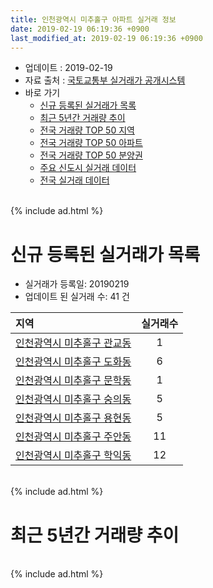 ```yaml
---
title: 인천광역시 미추홀구 아파트 실거래 정보
date: 2019-02-19 06:19:36 +0900
last_modified_at: 2019-02-19 06:19:36 +0900
---
```


* 업데이트 : 2019-02-19
* 자료 출처 : [국토교통부 실거래가 공개시스템](http://rt.molit.go.kr)
* 바로 가기
    * [신규 등록된 실거래가 목록](#신규-등록된-실거래가-목록)
    * [최근 5년간 거래량 추이](#최근-5년간-거래량-추이)
    * [전국 거래량 TOP 50 지역](https://inasie.github.io/apt-trade-info/최근-3개월-전국에서-가장-거래가-많이-발생한-지역)
    * [전국 거래량 TOP 50 아파트](https://inasie.github.io/apt-trade-info/최근-3개월-전국에서-가장-거래가-많이-발생한-아파트)
    * [전국 거래량 TOP 50 분양권](https://inasie.github.io/apt-trade-info/최근-3개월-전국에서-가장-거래가-많이-발생한-분양권)
    * [주요 신도시 실거래 데이터](https://inasie.github.io/apt-trade-info/주요-신도시)
    * [전국 실거래 데이터](https://inasie.github.io/apt-trade-info/전국)

<br>
{% include ad.html %}
<br>

# 신규 등록된 실거래가 목록
* 실거래가 등록일: 20190219
* 업데이트 된 실거래 수: 41 건


|지역|실거래수|
|:---|:---:|
|[인천광역시 미추홀구 관교동](https://inasie.github.io/apt-trade-info/인천광역시-미추홀구-관교동)|1|
|[인천광역시 미추홀구 도화동](https://inasie.github.io/apt-trade-info/인천광역시-미추홀구-도화동)|6|
|[인천광역시 미추홀구 문학동](https://inasie.github.io/apt-trade-info/인천광역시-미추홀구-문학동)|1|
|[인천광역시 미추홀구 숭의동](https://inasie.github.io/apt-trade-info/인천광역시-미추홀구-숭의동)|5|
|[인천광역시 미추홀구 용현동](https://inasie.github.io/apt-trade-info/인천광역시-미추홀구-용현동)|5|
|[인천광역시 미추홀구 주안동](https://inasie.github.io/apt-trade-info/인천광역시-미추홀구-주안동)|11|
|[인천광역시 미추홀구 학익동](https://inasie.github.io/apt-trade-info/인천광역시-미추홀구-학익동)|12|


<br>
{% include ad.html %}
<br>

# 최근 5년간 거래량 추이


<div style="width:100%;">
    <canvas id="deal_progress" height="200"></canvas>
</div>

<script>
new Chart(document.getElementById("deal_progress"), {
    type: 'line',
    data: {
        labels: ['201402','201403','201404','201405','201406','201407','201408','201409','201410','201411','201412','201501','201502','201503','201504','201505','201506','201507','201508','201509','201510','201511','201512','201601','201602','201603','201604','201605','201606','201607','201608','201609','201610','201611','201612','201701','201702','201703','201704','201705','201706','201707','201708','201709','201710','201711','201712','201801','201802','201803','201804','201805','201806','201807','201808','201809','201810','201811','201812','201901','201902'],
        datasets: [{
            label: '매매',
            pointRadius: 1,
            data: [346, 413, 318, 287, 372, 289, 422, 418, 352, 261, 235, 383, 356, 531, 462, 417, 407, 393, 384, 404, 423, 264, 222, 223, 226, 398, 347, 322, 406, 401, 398, 457, 474, 262, 241, 224, 313, 422, 395, 359, 344, 345, 328, 337, 304, 328, 281, 302, 267, 421, 278, 303, 297, 279, 315, 401, 332, 232, 233, 216, 29],
            borderColor: "rgba(255, 201, 14, 1)",
            backgroundColor: "rgba(255, 201, 14, 0.5)",
            fill: false,
            lineTension: 0
        },{
            label: '전월세',
            pointRadius: 1,
            data: [305, 306, 255, 232, 215, 199, 235, 222, 281, 214, 157, 206, 183, 247, 205, 210, 215, 175, 184, 154, 223, 170, 177, 195, 226, 281, 219, 260, 280, 292, 299, 262, 307, 229, 177, 181, 243, 255, 207, 200, 236, 204, 228, 258, 188, 216, 221, 336, 230, 359, 251, 241, 229, 250, 223, 185, 322, 194, 210, 214, 69],
            borderColor: "rgba(0, 141, 185, 1)",
            backgroundColor: "rgba(0, 141, 185, 0.5)",
            fill: false,
            lineTension: 0
        }
        ]
    },
    options: {
        responsive: true,
        title: {
            display: false
        },
        tooltips: {
            mode: 'index',
            intersect: false
        },
        hover: {
            mode: 'nearest',
            intersect: true
        },
        scales: {
            xAxes: [{
                display: true,
                scaleLabel: {
                    display: true,
                    labelString: '년/월'
                }
            }],
            yAxes: [{
                display: true,
                ticks: {
                    suggestedMin: 0,
                },
                scaleLabel: {
                    display: true,
                    labelString: '실거래 수'
                }
            }]
        }
    }
});

</script>


<br>
{% include ad.html %}
<br>

